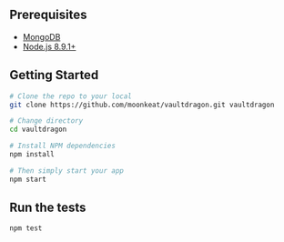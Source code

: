 Prerequisites
-------------

- [MongoDB](https://www.mongodb.org/downloads)
- [Node.js 8.9.1+](http://nodejs.org)


Getting Started
---------------

```bash
# Clone the repo to your local
git clone https://github.com/moonkeat/vaultdragon.git vaultdragon

# Change directory
cd vaultdragon

# Install NPM dependencies
npm install

# Then simply start your app
npm start
```

Run the tests
---------------

```bash
npm test
```
